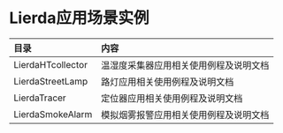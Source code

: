 # Lierda应用场景实例

| 目录              | 内容 |
| :--------------- | :---------------------------- |
| LierdaHTcollector| 温湿度采集器应用相关使用例程及说明文档|
| LierdaStreetLamp| 路灯应用相关使用例程及说明文档|
| LierdaTracer| 定位器应用相关使用例程及说明文档|
| LierdaSmokeAlarm| 模拟烟雾报警应用相关使用例程及说明文档|